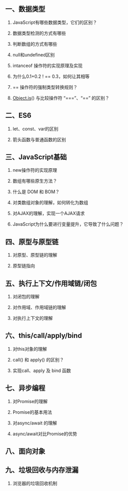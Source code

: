 ## **一、数据类型**

1. JavaScript有哪些数据类型，它们的区别？

2. 数据类型检测的方式有哪些

3. 判断数组的方式有哪些

4. null和undefined区别

5. intanceof 操作符的实现原理及实现

6. 为什么0.1+0.2 ! == 0.3，如何让其相等

7. == 操作符的强制类型转换规则？

8. [Object.is](http://Object.is)() 与比较操作符 “===”、“==” 的区别？



## **二、ES6**

1. let、const、var的区别

2. 箭头函数与普通函数的区别



## **三、JavaScript基础**

1. new操作符的实现原理

2. 数组有哪些原生方法？

3. 什么是 DOM 和 BOM？

4. 对类数组对象的理解，如何转化为数组

5. 对AJAX的理解，实现一个AJAX请求

6. JavaScript为什么要进行变量提升，它导致了什么问题？





## **四、原型与原型链**

1. 对原型、原型链的理解

2. 原型链指向



## **五、执行上下文/作用域链/闭包**

1. 对闭包的理解

2. 对作用域、作用域链的理解

3. 对执行上下文的理解



## **六、this/call/apply/bind**

1. 对this对象的理解

2. call() 和 apply() 的区别？

3. 实现call、apply 及 bind 函数



## **七、异步编程**

1. 对Promise的理解

2. Promise的基本用法

3. 对async/await 的理解

4. async/await对比Promise的优势



## 八、面向对象



## **九、垃圾回收与内存泄漏**

1. 浏览器的垃圾回收机制